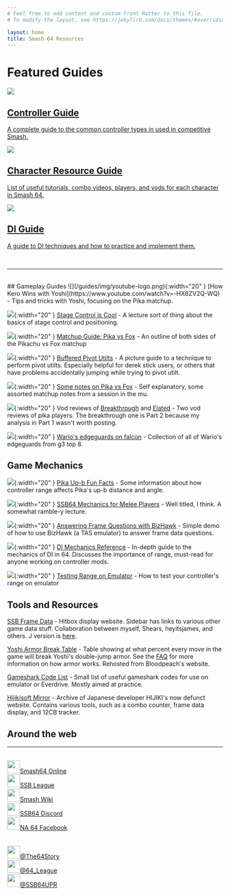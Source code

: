 ```yaml
---
# Feel free to add content and custom Front Matter to this file.
# To modify the layout, see https://jekyllrb.com/docs/themes/#overriding-theme-defaults

layout: home
title: Smash 64 Resources
---
```


# Featured Guides
<div class="box-holder">

<a href="guides/controllers.html">
  <div>
    <!-- <img src="/guides/img/controllers/OG.png" width="80" margin="auto"><br /> -->
    <img src="/guides/img/controllers/OG.png"><br />
    <h2>Controller Guide</h2>
    <p>A complete guide to the common controller types in used in competitive Smash.</p>
  </div>
</a> 

<a href="guides/characters.html">
<div>
<img src="/guides/img/characters_square.png"><br />
<h2>Character Resource Guide</h2>
<p>List of useful tutorials, combo videos, players, and vods for each character in Smash 64.</p>
</div>
</a>

<a href="guides/learningdi.html">
  <div>
    <img src="/guides/img/DI_logo.png"><br />
    <h2>DI Guide</h2>
    <p>A guide to DI techniques and how to practice and implement them.</p>
  </div>
</a>
</div>
<br />

---
<br>
## Gameplay Guides
![](/guides/img/youtube-logo.png){:width="20" }
[How Kero Wins with Yoshi](https://www.youtube.com/watch?v=-HX8ZV2Q-WQ) - Tips and tricks with Yoshi, focusing on the Pika matchup.

![](/guides/img/youtube-logo.png){:width="20" }
[Stage Control is Cool](https://www.youtube.com/watch?v=PdBcnbjQI6I) - A lecture sort of thing about the basics of stage control and positioning.

![](/guides/img/newspaper.png){:width="20" }
[Matchup Guide: Pika vs Fox](guides/pikafox.html) - An outline of both sides of the Pikachu vs Fox matchup

![](/guides/img/newspaper.png){:width="20" }
[Buffered Pivot Utilts](guides/utilts.html) - A picture guide to a technique to perform pivot utilts. Especially helpful for derek stick users, or others that have problems accidentally jumping while trying to pivot utilt.

![](/guides/img/youtube-logo.png){:width="20" }
[Some notes on Pika vs Fox](https://www.youtube.com/watch?v=SPX9cvfIagY) - Self explanatory, some assorted matchup notes from a session in the mu.

![](/guides/img/youtube-logo.png){:width="20" }
Vod reviews of [Breakthrough](https://www.youtube.com/watch?v=yu_XWZHSY8U) and [Elated](https://www.youtube.com/watch?v=sgAYQMdDEtE) - Two vod reviews of pika players. The breakthrough one is Part 2 because my analysis in Part 1 wasn't worth posting.

![](/guides/img/youtube-logo.png){:width="20" }
[Wario's edgeguards on falcon](https://www.youtube.com/watch?v=GgoUOY6lYec) - Collection of all of Wario's edgeguards from g3 top 8.

## Game Mechanics

![](/guides/img/newspaper.png){:width="20" }
[Pika Up-b Fun Facts](guides/pikaupb.html) - Some information about how controller range affects Pika's up-b distance and angle.

![](/guides/img/youtube-logo.png){:width="20" }
[SSB64 Mechanics for Melee Players](https://www.youtube.com/watch?v=qvINv6xfhUw) - Well titled, I think. A somewhat ramble-y lecture.

![](/guides/img/youtube-logo.png){:width="20" }
[Answering Frame Questions with BizHawk](https://www.youtube.com/watch?v=x-JaJkRfCDs) - Simple demo of how to use BizHawk (a TAS emulator) to answer frame data questions.

![](/guides/img/newspaper.png){:width="20" }
[DI Mechanics Reference](guides/dimechanics.html) - In-depth guide to the mechanics of DI in 64. Discusses the importance of range, must-read for anyone working on controller mods.

![](/guides/img/newspaper.png){:width="20" }
[Testing Range on Emulator](guides/rangetest.html) - How to test your controller's range on emulator


## Tools and Resources

[SSB Frame Data](https://nickthename.github.io/ssbframedata) - Hitbox display website. Sidebar has links to various other game data stuff. Collaboration between myself, Shears, heyitsjames, and others. J version is [here](https://nickthename.github.io/ssbframedata/J).

[Yoshi Armor Break Table](/ssbframedata/Armor/Armor.html) - Table showing at what percent every move in the game will break Yoshi's double-jump armor. See the [FAQ](/FAQ.html#how-do-yoshis-armor-and-parry-work-whats-the-difference) for more information on how armor works. Rehosted from Bloodpeach's website.

[Gameshark Code List](guides/gscodes.html) - Small list of useful gameshark codes for use on emulator or Everdrive. Mostly aimed at practice.

[Hijikisoft Mirror](https://nickthename.github.io/holyweb.pgw.jp/hijikisoft/index.html) - Archive of Japanese developer HIJIKI's now defunct website. Contains various tools, such as a combo counter, frame data display, and 12CB tracker.
<aside id="home-sidebar">
  <div class="sidebar-inner">
  <h2>Around the web</h2>
  <hr />
  <br />
  <div class="sidebar-line"><img class="sidebar-image" src="/guides/img/smash64online-logo.svg" width=30><a href="https://smash64.online/">Smash64 Online</a><br /></div>
  <div class="sidebar-line"><img class="sidebar-image" src="/guides/img/ssbl-logo.png" width=30><a href="https://supersmashbros.org/">SSB League</a><br /></div>
  <div class="sidebar-line"><img class="sidebar-image" src="/guides/img/ssbwiki-logo.webp" width=30><a href="https://ssbwiki.com/">Smash Wiki</a><br /></div>
  <div class="sidebar-line"><img class="sidebar-image" src="/guides/img/discord-logo.png" width=30><a href="https://discord.gg/ssb64">SSB64 Discord</a><br /></div>
  <div class="sidebar-line"><img class="sidebar-image" src="/guides/img/facebook-logo.png" width=30><a href="https://www.facebook.com/groups/Smash64Community/">NA 64 Facebook</a></div><br />
  <br />
  <div class="sidebar-line"><img class="sidebar-image" src="/guides/img/twitter-logo.svg" width=30><a href="https://twitter.com/The64Story">@The64Story</a></div>
  <div class="sidebar-line"><img class="sidebar-image" src="/guides/img/twitter-logo.svg" width=30><a href="https://twitter.com/64_League">@64_League</a></div>
  <div class="sidebar-line"><img class="sidebar-image" src="/guides/img/twitter-logo.svg" width=30><a href="https://twitter.com/SSB64UPR">@SSB64UPR</a></div>
  </div>
</aside>

